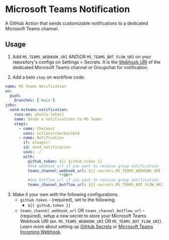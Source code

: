 # Microsoft Teams Notification 
A GitHub Action that sends customizable notifications to a dedicated Microsoft Teams channel.

## Usage
1. Add `MS_TEAMS_WEBHOOK_URI` AND\OR `MS_TEAMS_BOT_FLOW_URI` on your repository's configs on Settings > Secrets. It is the [Webhook URI](https://docs.microsoft.com/en-us/microsoftteams/platform/webhooks-and-connectors/how-to/add-incoming-webhook) of the dedicated Microsoft Teams channel or Groupchat for notification.

2) Add a belo `step` on workflow code:

```yaml
name: MS Teams Notification
on:
  push:
    branches: ['main']
jobs:
  send-msteams-notification:
    runs-on: ubuntu-latest
    name: Sends a notifications to MS Teams
    steps:
      - name: Checkout
        uses: actions/checkout@v4
      - name: Notification
        if: always()
        id: send_notification
        uses: ./
        with:
          github_token: ${{ github.token }}
          #Use webhook url if you want to receive group notification 
          teams_channel_webhook_url: ${{ secrets.MS_TEAMS_WEBHOOK_URI }}
                        **OR**
          #Use botflow url if you want to receive group notification 
          teams_channel_botflow_url: ${{ secrets.MS_TEAMS_BOT_FLOW_URI }}

```

3. Make it your own with the following configurations.
   - `github-token` - (required), set to the following:
     - `${{ github.token }}`
   - `teams_channel_webhook_url` OR `teams_channel_botflow_url` - (required), setup a new secret to store your Microsoft Teams Webhook URI (ex. `MS_TEAMS_WEBHOOK_URI` OR `MS_TEAMS_BOT_FLOW_URI`). Learn more about setting up [GitHub Secrets](https://help.github.com/en/actions/configuring-and-managing-workflows/creating-and-storing-encrypted-secrets) or [Microsoft Teams Incoming Webhook](https://docs.microsoft.com/en-us/microsoftteams/platform/webhooks-and-connectors/how-to/add-incoming-webhook).
   
